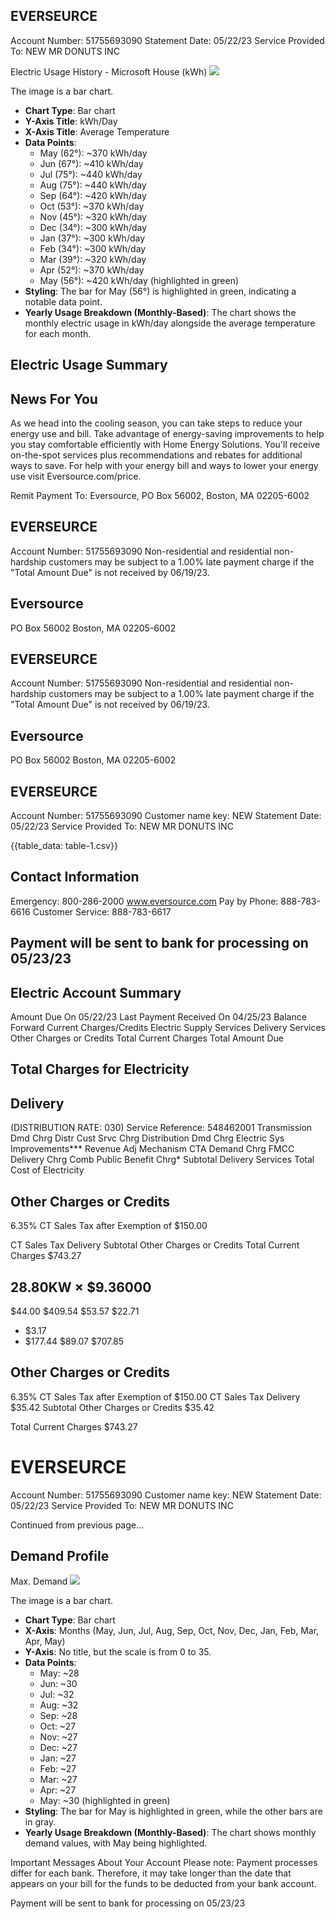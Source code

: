 ## EVERSEURCE

Account Number: 51755693090
Statement Date: 05/22/23
Service Provided To:
NEW MR DONUTS INC

Electric Usage History - Microsoft House (kWh)
![](images/img-0.jpeg)

The image is a bar chart.

- **Chart Type**: Bar chart
- **Y-Axis Title**: kWh/Day
- **X-Axis Title**: Average Temperature
- **Data Points**:
  - May (62°): ~370 kWh/day
  - Jun (67°): ~410 kWh/day
  - Jul (75°): ~440 kWh/day
  - Aug (75°): ~440 kWh/day
  - Sep (64°): ~420 kWh/day
  - Oct (53°): ~370 kWh/day
  - Nov (45°): ~320 kWh/day
  - Dec (34°): ~300 kWh/day
  - Jan (37°): ~300 kWh/day
  - Feb (34°): ~300 kWh/day
  - Mar (39°): ~320 kWh/day
  - Apr (52°): ~370 kWh/day
  - May (56°): ~420 kWh/day (highlighted in green)
- **Styling**: The bar for May (56°) is highlighted in green, indicating a notable data point.
- **Yearly Usage Breakdown (Monthly-Based)**: The chart shows the monthly electric usage in kWh/day alongside the average temperature for each month.

## Electric Usage Summary


## News For You

As we head into the cooling season, you can take steps to reduce your energy use and bill. Take advantage of energy-saving improvements to help you stay comfortable efficiently with Home Energy Solutions. You'll receive on-the-spot services plus recommendations and rebates for additional ways to save. For help with your energy bill and ways to lower your energy use visit Eversource.com/price.

Remit Payment To: Eversource, PO Box 56002, Boston, MA 02205-6002

## EVERSEURCE

Account Number: 51755693090
Non-residential and residential non-hardship customers may be subject to a 1.00\% late payment charge if the "Total Amount Due" is not received by 06/19/23.

## Eversource

PO Box 56002
Boston, MA 02205-6002

## EVERSEURCE

Account Number: 51755693090
Non-residential and residential non-hardship customers may be subject to a 1.00\% late payment charge if the "Total Amount Due" is not received by 06/19/23.

## Eversource

PO Box 56002
Boston, MA 02205-6002

## EVERSEURCE

Account Number: 51755693090
Customer name key: NEW
Statement Date: 05/22/23
Service Provided To:
NEW MR DONUTS INC

{{table_data: table-1.csv}}

## Contact Information

Emergency: 800-286-2000
www.eversource.com
Pay by Phone: 888-783-6616
Customer Service: 888-783-6617

## Payment will be sent to bank for processing on 05/23/23

## Electric Account Summary

Amount Due On 05/22/23
Last Payment Received On 04/25/23
Balance Forward
Current Charges/Credits
Electric Supply Services
Delivery Services
Other Charges or Credits
Total Current Charges
Total Amount Due

## Total Charges for Electricity

## Delivery

(DISTRIBUTION RATE: 030)
Service Reference: 548462001
Transmission Dmd Chrg
Distr Cust Srvc Chrg
Distribution Dmd Chrg
Electric Sys Improvements***
Revenue Adj Mechanism
CTA Demand Chrg
FMCC Delivery Chrg
Comb Public Benefit Chrg*
Subtotal Delivery Services
Total Cost of Electricity

## Other Charges or Credits

6.35\% CT Sales Tax after Exemption of $\$ 150.00$

CT Sales Tax Delivery
Subtotal Other Charges or Credits
Total Current Charges
$\$ 743.27$

## $28.80 \mathrm{KW} \times \$ 9.36000$

$\$ 44.00$
\$409.54
\$53.57
\$22.71
- $\$ 3.17$
- $\$ 177.44$
\$89.07
\$707.85

## Other Charges or Credits

$6.35 \%$ CT Sales Tax after Exemption of $\$ 150.00$
CT Sales Tax Delivery $\$ 35.42$
Subtotal Other Charges or Credits $\$ 35.42$

Total Current Charges
$\$ 743.27$

# EVERSEURCE 

Account Number: 51755693090
Customer name key: NEW
Statement Date: 05/22/23
Service Provided To:
NEW MR DONUTS INC

Continued from previous page...

## Demand Profile

Max. Demand
![](images/img-1.jpeg)

The image is a bar chart.

- **Chart Type**: Bar chart
- **X-Axis**: Months (May, Jun, Jul, Aug, Sep, Oct, Nov, Dec, Jan, Feb, Mar, Apr, May)
- **Y-Axis**: No title, but the scale is from 0 to 35.
- **Data Points**: 
  - May: ~28
  - Jun: ~30
  - Jul: ~32
  - Aug: ~32
  - Sep: ~28
  - Oct: ~27
  - Nov: ~27
  - Dec: ~27
  - Jan: ~27
  - Feb: ~27
  - Mar: ~27
  - Apr: ~27
  - May: ~30 (highlighted in green)
- **Styling**: The bar for May is highlighted in green, while the other bars are in gray.
- **Yearly Usage Breakdown (Monthly-Based)**: The chart shows monthly demand values, with May being highlighted.

Important Messages About Your Account
Please note: Payment processes differ for each bank. Therefore, it may take longer than the date that appears on your bill for the funds to be deducted from your bank account.

Payment will be sent to bank for processing on 05/23/23

